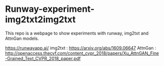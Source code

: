 # Runway-experiment-img2txt2img2txt

This repo is a webpage to show experiments with runway, img2txt and AttnGan models.

https://runwayapp.ai/
img2txt : https://arxiv.org/abs/1609.06647
AttnGan : http://openaccess.thecvf.com/content_cvpr_2018/papers/Xu_AttnGAN_Fine-Grained_Text_CVPR_2018_paper.pdf

